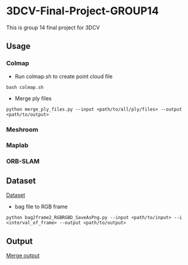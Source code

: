 # 3DCV-Final-Project-GROUP14
This is group 14 final project for 3DCV
## Usage
### Colmap
* Run colmap.sh to create point cloud file
```
bash colmap.sh
```
* Merge ply files
```
python merge_ply_files.py --input <path/to/all/ply/files> --output <path/to/output>
```

### Meshroom
### Maplab
### ORB-SLAM

## Dataset
[Dataset](https://cloud.lalalachuck.com:9999/index.php/s/YFXkLiWS8dHd5Nr?fbclid=IwAR3p7WdAIoRPrgfy2oAAJp97stQjc6yHydjc4CVGl94wJNCCZPqFmGf9FUQ)
* bag file to RGB frame
```
python bag2frame2_RGBRGBD_SaveAsPng.py --input <path/to/input> --i <interval_of_frame> --output <path/to/output>
```

## Output
[Merge output](https://cloud.lalalachuck.com:9999/index.php/s/6oPag7Fmtr62L3e?path=%2F)
